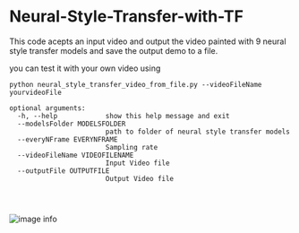 # Neural-Style-Transfer-with-TF

This code acepts an input video and output the video painted with 9
neural style transfer models and save the output demo to a file. 

you can
test it with your own video using 


```
python neural_style_transfer_video_from_file.py --videoFileName yourvideoFile
```

```
optional arguments:
  -h, --help            show this help message and exit
  --modelsFolder MODELSFOLDER
                        path to folder of neural style transfer models
  --everyNFrame EVERYNFRAME
                        Sampling rate
  --videoFileName VIDEOFILENAME
                        Input Video file
  --outputFile OUTPUTFILE
                        Output Video file




```

![image info](./pictures/image.png)

